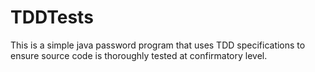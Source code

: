 # TDDTests
This is a simple java password program that uses TDD specifications to ensure source code is thoroughly tested at confirmatory level.
